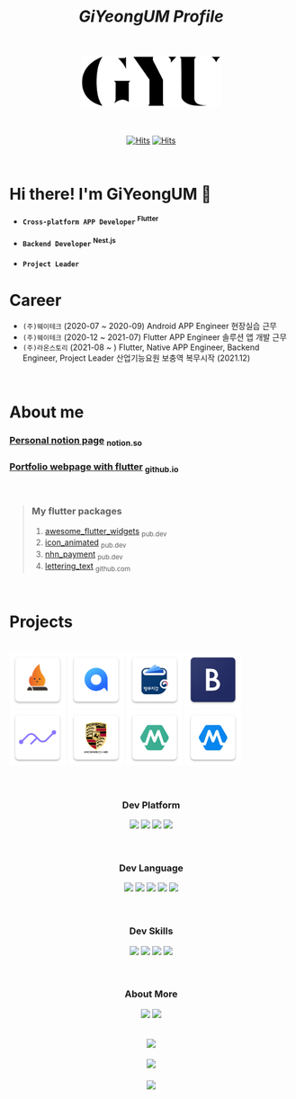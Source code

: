 # <div align="center">_GiYeongUM Profile_</div>



<br>
<br>
<div align="center"><img src = "https://github.com/GiYeongUM/GiYeongUM/raw/main/PersonalLogo.svg" width = "250px"/><br/></div>

<br>
<br>

<div align="center">

[![Hits](https://hits.seeyoufarm.com/api/count/incr/badge.svg?url=https%3A%2F%2Fgithub.com%2FGiYeongUM&count_bg=%23000000&title_bg=%23555555&icon=github.svg&icon_color=%23E7E7E7&title=Github&edge_flat=false)](https://hits.seeyoufarm.com)
[![Hits](https://hits.seeyoufarm.com/api/count/incr/badge.svg?url=https%3A%2F%2Fwww.notion.so%2Fgiyeong-um%2FGiYeong-UM-96900dd715754b619a795d43aaa1d85b&count_bg=%23E70E0D&title_bg=%23FF2121&icon=notion.svg&icon_color=%23E7E7E7&title=Notion&edge_flat=false)](https://hits.seeyoufarm.com)

</div>
<br>

# Hi there! I'm GiYeongUM 👋
- #### `Cross-platform APP Developer` <sup>Flutter</sup>
- #### `Backend Developer` <sup>Nest.js</sup>
- #### `Project Leader`


# Career

- `(주)웨이테크` (2020-07 ~ 2020-09) Android APP Engineer 현장실습 근무<br>
- `(주)웨이테크` (2020-12 ~ 2021-07) Flutter APP Engineer 솔루션 앱 개발 근무<br>
- `(주)라온스토리` (2021-08 ~ ) Flutter, Native APP Engineer, Backend Engineer, Project Leader 산업기능요원 보충역 복무시작 (2021.12)<br>
<br>

# About me



### [Personal notion page](https://www.notion.so/giyeong-um/GiYeong-UM-96900dd715754b619a795d43aaa1d85b) <sub> notion.so </sub>
### [Portfolio webpage with flutter](https://giyeongum.github.io/web) <sub> github.io </sub>
<br>


> ### My flutter packages
>1. [awesome_flutter_widgets](https://pub.dev/packages/awesome_flutter_widgets) <sub> pub.dev </sub>
>2. [icon_animated](https://pub.dev/packages/icon_animated) <sub> pub.dev </sub>
>3. [nhn_payment](https://pub.dev/packages/nhn_payment) <sub> pub.dev </sub>
>4. [lettering_text](https://pub.dev/packages/nhn_payment) <sub> github.com </sub>
<br>

# Projects



<br>
<a href="https://play.google.com/store/apps/details?id=com.modakmodak.modakmodak_app&hl=ko"><img src = "https://github.com/GiYeongUM/GiYeongUM/raw/main/modakIcon.png" width = "100px"/></a>
<a href="https://www.notion.so/giyeong-um/All-Y-92102ee1a83148dc99ad84578f8822f4"><img src = "https://github.com/GiYeongUM/GiYeongUM/raw/main/allY.png" width = "100px"/></a>
<a href="https://giyeong-um.notion.site/e-978b1ca52fc9457990786a59953b4b75"><img src = "https://github.com/GiYeongUM/GiYeongUM/raw/main/e-Militery.png" width = "100px"/></a>
<a href="https://www.notion.so/giyeong-um/db72cbfd61c64b7d9cebbdefa4e29d8e"><img src = "https://github.com/GiYeongUM/GiYeongUM/raw/main/brandCareIcon.png" width = "100px"/></a>
<a href="https://www.notion.so/giyeong-um/9851dd4335bc45cd8d5b93c92286d03b"><img src = "https://github.com/GiYeongUM/GiYeongUM/raw/main/shareFitIcon.png" width = "100px"/></a>
<a href="https://www.notion.so/giyeong-um/75a73fab87984380a853a5e07f417765"><img src = "https://github.com/GiYeongUM/GiYeongUM/raw/main/porsche.png" width = "100px"/></a>
<a href="https://giyeong-um.notion.site/024e1ede25af448db67f8e36977882cb"><img src = "https://github.com/GiYeongUM/GiYeongUM/raw/main/m_doctor_b2c_icon.png" width = "100px"/></a>
<a href="https://giyeong-um.notion.site/024e1ede25af448db67f8e36977882cb"><img src = "https://github.com/GiYeongUM/GiYeongUM/raw/main/m_doctor_b2b_icon.png" width = "100px"/></a>
<br>
<br>
<br>

### <div align="center"> Dev Platform

<div align="center">
<img src="https://img.shields.io/badge/Android-3DDC84?style=for-the-badge&logo=Android&logoColor=white"/>
<img src="https://img.shields.io/badge/iOS-000000?style=for-the-badge&logo=Apple&logoColor=white"/>
<img src="https://img.shields.io/badge/Flutter-03a9f4?style=for-the-badge&logo=Flutter&logoColor=white"/> 
<img src="https://img.shields.io/badge/Nestjs-EA2845?style=for-the-badge&logo=Nestjs&logoColor=white"/>
</div>
<br><br>

### <div align="center"> Dev Language

<div align="center">
<img src="https://img.shields.io/badge/Java-f89820?style=for-the-badge&logo=Java&logoColor=white"/>
<img src="https://img.shields.io/badge/Kotlin-B75EA4?style=for-the-badge&logo=Kotlin&logoColor=white"/>
<img src="https://img.shields.io/badge/Swift-F05138?style=for-the-badge&logo=Swift&logoColor=white"/> 
<img src="https://img.shields.io/badge/Dart-0075BA?style=for-the-badge&logo=Dart&logoColor=white"/> 
<img src="https://img.shields.io/badge/TYPESCRIPT-3178c6?style=for-the-badge&logo=TypeScript&logoColor=white"/>
</div>
<br><br>

### <div align="center"> Dev Skills

<div align="center">
<img src="https://img.shields.io/badge/JetPack-4285F4?style=for-the-badge&logo=JetPackCompose&logoColor=white"/>
<img src="https://img.shields.io/badge/SwiftUI-00529B?style=for-the-badge&logo=Swift&logoColor=white"/>
<img src="https://img.shields.io/badge/RxDart-000000?style=for-the-badge&logo=Dart&logoColor=white"/> 
<img src="https://img.shields.io/badge/Firebase-FF6A00?style=for-the-badge&logo=Firebase&logoColor=white"/> 
</div>
<br><br>


### <div align="center"> About More

<div align="center">
<a href="https://www.notion.so/giyeong-um/GiYeong-UM-96900dd715754b619a795d43aaa1d85b">
<img src="https://img.shields.io/badge/Notion-000000?style=for-the-badge&logo=Notion&logoColor=white&link=https://www.notion.so/giyeong-um/GiYeong-UM-96900dd715754b619a795d43aaa1d85b"/></a>
<a href="mailto:eomky2005@gmail.com">
<img src="https://img.shields.io/badge/Gmail-EA4335?style=for-the-badge&logo=Gmail&logoColor=white&link=mailto:eomky2005@gmail.com"/></a>
</div>
<br><br>

<div align="center"> <img height="137px" src="https://github-readme-streak-stats.herokuapp.com/?user=GiYeongUM&hide_border=false&theme=nightowl"/> </div>
<br>
<div align="center"> <img height='130px' src="https://github-readme-stats.vercel.app/api?username=GiYeongUM&hide_title=true&show_icons=true&include_all_commits=true&line_height=21&theme=nightowl"/> </div>
<br>
<div align="center"><a href="https://github.com/GiYeongUM"><img align="center" src="https://github-readme-stats.vercel.app/api/top-langs/?username=GiYeongUM&langs_count=5"/></a></div>


